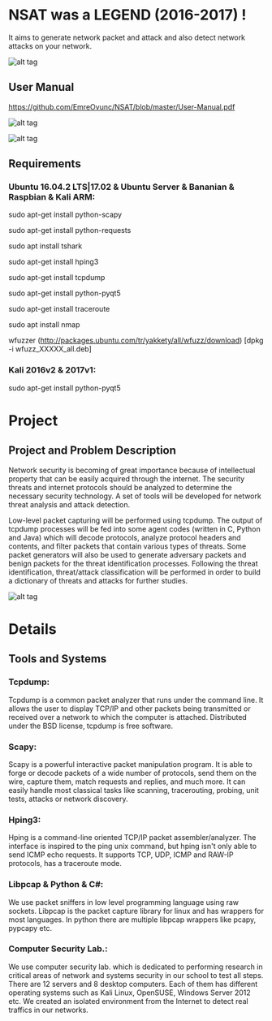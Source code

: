 # NSAT was a LEGEND (2016-2017) !

It aims to generate network packet and attack and also detect network attacks on your network. 

![alt tag](https://emreovunc.com/projects/NSAT-Team.jpeg)

## User Manual
https://github.com/EmreOvunc/NSAT/blob/master/User-Manual.pdf

![alt tag](https://emreovunc.com/projects/NSAT-Gui.jpg)

![alt tag](https://emreovunc.com/projects/NSAT-Hardware.jpg)

## Requirements

### Ubuntu 16.04.2 LTS|17.02 & Ubuntu Server & Bananian & Raspbian & Kali ARM:
sudo apt-get install python-scapy

sudo apt-get install python-requests

sudo apt install tshark

sudo apt-get install hping3

sudo apt-get install tcpdump

sudo apt-get install python-pyqt5

sudo apt-get install traceroute

sudo apt install nmap

wfuzzer (http://packages.ubuntu.com/tr/yakkety/all/wfuzz/download)
[dpkg -i wfuzz_XXXXX_all.deb]

### Kali 2016v2 & 2017v1:
sudo apt-get install python-pyqt5


# Project

## Project and Problem Description

   Network security is becoming of great importance because of intellectual property that
can be easily acquired through the internet. The security threats and internet protocols should
be analyzed to determine the necessary security technology. A set of tools will be developed
for network threat analysis and attack detection.

   Low-level packet capturing will be performed using tcpdump. The output of tcpdump
processes will be fed into some agent codes (written in C, Python and Java) which will
decode protocols, analyze protocol headers and contents, and filter packets that contain
various types of threats. Some packet generators will also be used to generate adversary
packets and benign packets for the threat identification processes. Following the threat
identification, threat/attack classification will be performed in order to build a dictionary of
threats and attacks for further studies.

![alt tag](https://emreovunc.com/projects/NSAT-Terminal.jpg)

# Details

## Tools and Systems

### Tcpdump:

   Tcpdump is a common packet analyzer that runs under the command line. It allows
the user to display TCP/IP and other packets being transmitted or received over a network
to which the computer is attached. Distributed under the BSD license, tcpdump is free
software.

### Scapy:

   Scapy is a powerful interactive packet manipulation program. It is able to forge or
decode packets of a wide number of protocols, send them on the wire, capture them,
match requests and replies, and much more. It can easily handle most classical tasks like
scanning, tracerouting, probing, unit tests, attacks or network discovery.

### Hping3:

   Hping is a command-line oriented TCP/IP packet assembler/analyzer. The interface
is inspired to the ping unix command, but hping isn't only able to send ICMP echo
requests. It supports TCP, UDP, ICMP and RAW-IP protocols, has a traceroute mode.

### Libpcap & Python & C#:

   We use packet sniffers in low level programming language using raw sockets.
Libpcap is the packet capture library for linux and has wrappers for most languages. In
python there are multiple libpcap wrappers like pcapy, pypcapy etc.

### Computer Security Lab.:

   We use computer security lab. which is dedicated to performing research in critical
areas of network and systems security in our school to test all steps. There are 12 servers
and 8 desktop computers. Each of them has different operating systems such as Kali Linux,
OpenSUSE, Windows Server 2012 etc. We created an isolated environment from the Internet
to detect real traffics in our networks.
